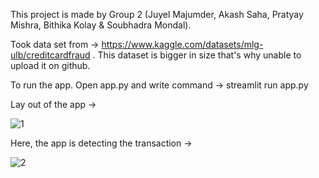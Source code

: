 This project is made by Group 2 (Juyel Majumder, Akash Saha, Pratyay Mishra, Bithika Kolay & Soubhadra Mondal).

Took data set from -> https://www.kaggle.com/datasets/mlg-ulb/creditcardfraud .
This dataset is bigger in size that's why unable to upload it on github.

To run the app. Open app.py and write command -> streamlit run app.py

Lay out of the app ->

![1](https://github.com/fuchsialab/Credit-Card-Fraud-Detection-using-ML/assets/49267178/9e9399a7-7b10-4ed8-8e70-918b179bced4)

Here, the app is detecting the transaction ->

![2](https://github.com/fuchsialab/Credit-Card-Fraud-Detection-using-ML/assets/49267178/1db00211-56ea-48ab-b863-17a587ba2645)

